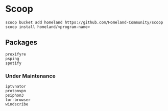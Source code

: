 # Scoop

```pwsh
scoop bucket add homeland https://github.com/Homeland-Community/scoop
scoop install homeland/<program-name>
```

## Packages
```
proxifyre
psping
spotify
```

### Under Maintenance
```
iptvnator
protonvpn
psiphon3
tor-browser
windscribe
```
